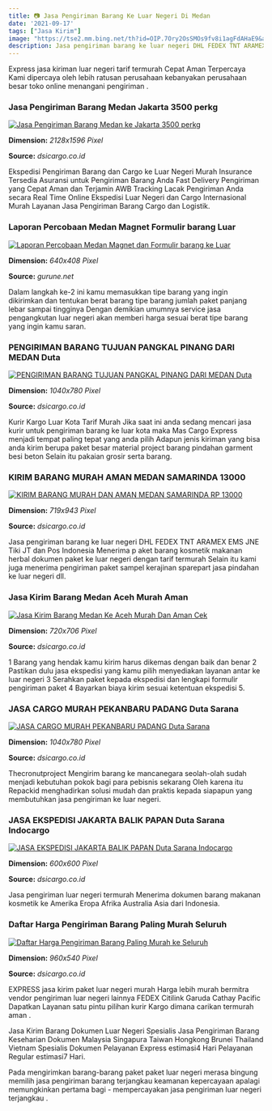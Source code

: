 ```yaml
---
title: 📷 Jasa Pengiriman Barang Ke Luar Negeri Di Medan
date: '2021-09-17'
tags: ["Jasa Kirim"]
image: "https://tse2.mm.bing.net/th?id=OIP.7Ory2OsSMOs9fv8i1agFdAHaE9&amp;pid=15.1"
description: Jasa pengiriman barang ke luar negeri DHL FEDEX TNT ARAMEX EMS JNE Tiki JT dan Pos Indonesia Menerima p aket barang kosmetik makanan herbal dokumen paket ke 
---
```




Express jasa kiriman luar negeri tarif termurah Cepat Aman Terpercaya Kami dipercaya oleh lebih ratusan perusahaan kebanyakan perusahaan besar toko online menangani pengiriman .



### Jasa Pengiriman Barang Medan Jakarta 3500 perkg 

[![Jasa Pengiriman Barang  Medan ke Jakarta 3500 perkg ](https://dsicargo.co.id/media/foto_berita/784_kirimjakartapekanbaruindonesia.jpg)](https://dsicargo.co.id/media/foto_berita/784_kirimjakartapekanbaruindonesia.jpg)


**Dimension:** _2128x1596 Pixel_ 

**Source:** _dsicargo.co.id_ 


Ekspedisi Pengiriman Barang dan Cargo ke Luar Negeri Murah Insurance Tersedia Asuransi untuk Pengiriman Barang Anda Fast Delivery Pengiriman yang Cepat Aman dan Terjamin AWB Tracking Lacak Pengiriman Anda secara Real Time Online Ekspedisi Luar Negeri dan Cargo Internasional Murah Layanan Jasa Pengiriman Barang Cargo dan Logistik.


### Laporan Percobaan Medan Magnet Formulir barang Luar 

[![Laporan Percobaan Medan Magnet dan Formulir barang ke Luar ](https://lh3.googleusercontent.com/-QFHbsAtBAdY/X2IUYHtxPvI/AAAAAAAAACs/V9uCYVv5CeYoS562QQV0IL1IW4-PpWgjgCLcBGAsYHQ/w640-h408/image.png)](https://lh3.googleusercontent.com/-QFHbsAtBAdY/X2IUYHtxPvI/AAAAAAAAACs/V9uCYVv5CeYoS562QQV0IL1IW4-PpWgjgCLcBGAsYHQ/w640-h408/image.png)


**Dimension:** _640x408 Pixel_ 

**Source:** _gurune.net_ 


Dalam langkah ke-2 ini kamu memasukkan tipe barang yang ingin dikirimkan dan tentukan berat barang tipe barang jumlah paket panjang lebar sampai tingginya Dengan demikian umumnya service jasa pengangkutan luar negeri akan memberi harga sesuai berat tipe barang yang ingin kamu saran.


### PENGIRIMAN BARANG TUJUAN PANGKAL PINANG DARI MEDAN Duta 

[![PENGIRIMAN BARANG TUJUAN PANGKAL PINANG DARI MEDAN  Duta ](https://dsicargo.co.id/media/foto_berita/91_kirimbarangaman.jpeg)](https://dsicargo.co.id/media/foto_berita/91_kirimbarangaman.jpeg)


**Dimension:** _1040x780 Pixel_ 

**Source:** _dsicargo.co.id_ 


Kurir Kargo Luar Kota Tarif Murah Jika saat ini anda sedang mencari jasa kurir untuk pengiriman barang ke luar kota maka Mas Cargo Express menjadi tempat paling tepat yang anda pilih Adapun jenis kiriman yang bisa anda kirim berupa paket besar material project barang pindahan garment besi beton Selain itu pakaian grosir serta barang.


### KIRIM BARANG MURAH AMAN MEDAN SAMARINDA 13000 

[![KIRIM BARANG MURAH DAN AMAN MEDAN  SAMARINDA  RP 13000 ](https://dsicargo.co.id/media/foto_berita/630_WhatsAppImage2021-08-13at11.57.47(10).jpeg)](https://dsicargo.co.id/media/foto_berita/630_WhatsAppImage2021-08-13at11.57.47(10).jpeg)


**Dimension:** _719x943 Pixel_ 

**Source:** _dsicargo.co.id_ 


Jasa pengiriman barang ke luar negeri DHL FEDEX TNT ARAMEX EMS JNE Tiki JT dan Pos Indonesia Menerima p aket barang kosmetik makanan herbal dokumen paket ke luar negeri dengan tarif termurah Selain itu kami juga menerima pengiriman paket sampel kerajinan sparepart jasa pindahan ke luar negeri dll.


### Jasa Kirim Barang Medan Aceh Murah Aman 

[![Jasa Kirim Barang Medan Ke Aceh Murah Dan Aman  Cek ](https://dsicargo.co.id/media/foto_berita/247_173325108_133963018743183_1959610157640800048_n.jpg)](https://dsicargo.co.id/media/foto_berita/247_173325108_133963018743183_1959610157640800048_n.jpg)


**Dimension:** _720x706 Pixel_ 

**Source:** _dsicargo.co.id_ 


1 Barang yang hendak kamu kirim harus dikemas dengan baik dan benar 2 Pastikan dulu jasa ekspedisi yang kamu pilih menyediakan layanan antar ke luar negeri 3 Serahkan paket kepada ekspedisi dan lengkapi formulir pengiriman paket 4 Bayarkan biaya kirim sesuai ketentuan ekspedisi 5.


### JASA CARGO MURAH PEKANBARU PADANG Duta Sarana 

[![JASA CARGO MURAH PEKANBARU  PADANG  Duta Sarana ](https://dsicargo.co.id/media/foto_berita/576_artikel1.jpg)](https://dsicargo.co.id/media/foto_berita/576_artikel1.jpg)


**Dimension:** _1040x780 Pixel_ 

**Source:** _dsicargo.co.id_ 


Thecronutproject Mengirim barang ke mancanegara seolah-olah sudah menjadi kebutuhan pokok bagi para pebisnis sekarang Oleh karena itu Repackid menghadirkan solusi mudah dan praktis kepada siapapun yang membutuhkan jasa pengiriman ke luar negeri.


### JASA EKSPEDISI JAKARTA BALIK PAPAN Duta Sarana Indocargo 

[![JASA EKSPEDISI JAKARTA BALIK PAPAN  Duta Sarana Indocargo ](https://dsicargo.co.id/media/foto_berita/550_167399325_128443055961846_4056303222582920040_n.jpg)](https://dsicargo.co.id/media/foto_berita/550_167399325_128443055961846_4056303222582920040_n.jpg)


**Dimension:** _600x600 Pixel_ 

**Source:** _dsicargo.co.id_ 


Jasa pengiriman luar negeri termurah Menerima dokumen barang makanan kosmetik ke Amerika Eropa Afrika Australia Asia dari Indonesia.


### Daftar Harga Pengiriman Barang Paling Murah Seluruh 

[![Daftar Harga Pengiriman Barang Paling Murah ke Seluruh ](https://www.dsicargo.co.id/media/foto_berita/712_KIRIMSEPEDAMOTOR.jpg)](https://www.dsicargo.co.id/media/foto_berita/712_KIRIMSEPEDAMOTOR.jpg)


**Dimension:** _960x540 Pixel_ 

**Source:** _dsicargo.co.id_ 



 EXPRESS jasa kirim paket luar negeri murah Harga lebih murah bermitra vendor pengiriman luar negeri lainnya FEDEX Citilink Garuda Cathay Pacific Dapatkan Layanan satu pintu pilihan kurir Kargo dimana carikan termurah aman .


Jasa Kirim Barang Dokumen Luar Negeri Spesialis Jasa Pengiriman Barang Keseharian Dokumen Malaysia Singapura Taiwan Hongkong Brunei Thailand Vietnam Spesialis Dokumen Pelayanan Express estimasi4 Hari Pelayanan Regular estimasi7 Hari.


Pada mengirimkan barang-barang paket paket luar negeri merasa bingung memilih jasa pengiriman barang terjangkau keamanan kepercayaan apalagi memungkinkan pertama bagi - mempercayakan jasa pengiriman luar negeri terjangkau .




